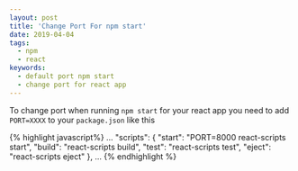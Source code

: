 ```yaml
---
layout: post
title: 'Change Port For npm start'
date: 2019-04-04
tags:
  - npm
  - react
keywords:
  - default port npm start
  - change port for react app
---
```


To change port when running `npm start` for your react app you need to add `PORT=XXXX` to your `package.json`
like this

{% highlight javascript%}
...
"scripts": {
"start": "PORT=8000 react-scripts start",
"build": "react-scripts build",
"test": "react-scripts test",
"eject": "react-scripts eject"
},
...
{% endhighlight %}
